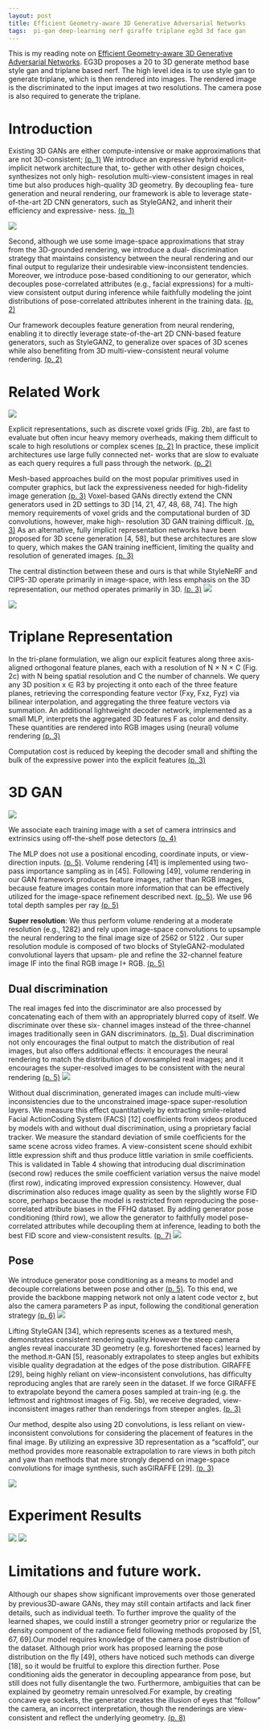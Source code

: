 ```yaml
---
layout: post
title: Efficient Geometry-aware 3D Generative Adversarial Networks
tags:  pi-gan deep-learning nerf giraffe triplane eg3d 3d face gan
---
```


This is my reading note on [Efficient Geometry-aware 3D Generative Adversarial Networks](https://arxiv.org/abs/2112.07945v2). EG3D proposes a 20 to 3D generate method base style gan and triplane based nerf. The high level idea is to use style gan to generate triplane, which is then rendered into images. The rendered image is the discriminated to the input images at two resolutions. The camera pose is also required to generate the triplane.

# Introduction

Existing 3D GANs are either compute-intensive or make approximations that are not 3D-consistent; [(p. 1)](zotero://open-pdf/library/items/CRQCAZBR?page=1&annotation=FC9NZ9V8) We introduce an expressive hybrid explicit-implicit network architecture that, to- gether with other design choices, synthesizes not only high- resolution multi-view-consistent images in real time but also produces high-quality 3D geometry. By decoupling fea- ture generation and neural rendering, our framework is able to leverage state-of-the-art 2D CNN generators, such as StyleGAN2, and inherit their efficiency and expressive- ness. [(p. 1)](zotero://open-pdf/library/items/CRQCAZBR?page=1&annotation=BU68YR6T)

![](https://raw.githubusercontent.com/zhangtemplar/zhangtemplar.github.io/master/uPic/chanEfficientGeometryaware3D2021-1-x302-y320.png) 

Second, although we use some image-space approximations that stray from the 3D-grounded rendering, we introduce a dual- discrimination strategy that maintains consistency between the neural rendering and our final output to regularize their undesirable view-inconsistent tendencies. Moreover, we introduce pose-based conditioning to our generator, which decouples pose-correlated attributes (e.g., facial expressions) for a multi-view consistent output during inference while faithfully modeling the joint distributions of pose-correlated attributes inherent in the training data. [(p. 2)](zotero://open-pdf/library/items/CRQCAZBR?page=2&annotation=AE5W2GK2)

Our framework decouples feature generation from neural rendering, enabling it to directly leverage state-of-the-art 2D CNN-based feature generators, such as StyleGAN2, to generalize over spaces of 3D scenes while also benefiting from 3D multi-view-consistent neural volume rendering. [(p. 2)](zotero://open-pdf/library/items/CRQCAZBR?page=2&annotation=SJLIGN36)
# Related Work
![](https://raw.githubusercontent.com/zhangtemplar/zhangtemplar.github.io/master/uPic/chanEfficientGeometryaware3D2021-2-x305-y499.png) 

Explicit representations, such as discrete voxel grids (Fig. 2b), are fast to evaluate but often incur heavy memory overheads, making them difficult to scale to high resolutions or complex scenes [(p. 2)](zotero://open-pdf/library/items/CRQCAZBR?page=2&annotation=844J2IM2) In practice, these implicit architectures use large fully connected net- works that are slow to evaluate as each query requires a full pass through the network. [(p. 2)](zotero://open-pdf/library/items/CRQCAZBR?page=2&annotation=FCPLQFEY)

Mesh-based approaches build on the most popular primitives used in computer graphics, but lack the expressiveness needed for high-fidelity image generation [(p. 3)](zotero://open-pdf/library/items/CRQCAZBR?page=3&annotation=TQZVHNCK) Voxel-based GANs directly extend the CNN generators used in 2D settings to 3D [14, 21, 47, 48, 68, 74]. 
The high memory requirements of voxel grids and the computational burden of 3D convolutions, however, make high- resolution 3D GAN training difficult. [(p. 3)](zotero://open-pdf/library/items/CRQCAZBR?page=3&annotation=R5AADC9Y) As an alternative, fully implicit representation networks have been proposed for 3D scene generation [4, 58], but these architectures are slow to query, which makes the GAN training inefficient, limiting the quality and resolution of generated images. [(p. 3)](zotero://open-pdf/library/items/CRQCAZBR?page=3&annotation=KMQAZRP3)

The central distinction between these and ours is that while StyleNeRF and CIPS-3D operate primarily in image-space, with less emphasis on the 3D representation, our method operates primarily in 3D. [(p. 3)](zotero://open-pdf/library/items/CRQCAZBR?page=3&annotation=2D4CFA2F)
![](https://raw.githubusercontent.com/zhangtemplar/zhangtemplar.github.io/master/uPic/chanEfficientGeometryaware3D2021-3-x305-y526.png) 

![](https://raw.githubusercontent.com/zhangtemplar/zhangtemplar.github.io/master/uPic/chanEfficientGeometryaware3D2021-3-x305-y331.png) 

# Triplane Representation
In the tri-plane formulation, we align our explicit features along three axis-aligned orthogonal feature planes, each with a resolution of N × N × C (Fig. 2c) with N being spatial resolution and C the number of channels. We query any 3D position x ∈ R3 by projecting it onto each of the three feature planes, retrieving the corresponding feature vector (Fxy, Fxz, Fyz) via bilinear interpolation, and aggregating the three feature vectors via summation. An additional lightweight decoder network, implemented as a small MLP, interprets the aggregated 3D features F as color and density. These quantities are rendered into RGB images using (neural) volume rendering [(p. 3)](zotero://open-pdf/library/items/CRQCAZBR?page=3&annotation=49NXD7IV)

Computation cost is reduced by keeping the decoder small and shifting the bulk of the expressive power into the explicit features [(p. 3)](zotero://open-pdf/library/items/CRQCAZBR?page=3&annotation=IIQ2W6XW)
# 3D GAN
![](https://raw.githubusercontent.com/zhangtemplar/zhangtemplar.github.io/master/uPic/chanEfficientGeometryaware3D2021-4-x45-y538.png) 

We associate each training image with a set of camera intrinsics and extrinsics using off-the-shelf pose detectors [(p. 4)](zotero://open-pdf/library/items/CRQCAZBR?page=4&annotation=GWNZAFJ7)


The MLP does not use a positional encoding, coordinate inputs, or view- direction inputs. [(p. 5)](zotero://open-pdf/library/items/CRQCAZBR?page=5&annotation=QFQS63FY). Volume rendering [41] is implemented using two-pass importance sampling as in [45]. Following [49], volume rendering in our GAN framework produces feature images, rather than RGB images, because feature images contain more information that can be effectively utilized for the image-space refinement described next. [(p. 5)](zotero://open-pdf/library/items/CRQCAZBR?page=5&annotation=KRHM3SU3). We use 96 total depth samples per ray [(p. 5)](zotero://open-pdf/library/items/CRQCAZBR?page=5&annotation=ZC7YFVSG)

**Super resolution**: We thus perform volume rendering at a moderate resolution (e.g., 1282) and rely upon image-space convolutions to upsample the neural rendering to the final image size of 2562 or 5122 .  Our super resolution module is composed of two blocks of StyleGAN2-modulated convolutional layers that upsam- ple and refine the 32-channel feature image IF into the final RGB image I+ RGB. [(p. 5)](zotero://open-pdf/library/items/CRQCAZBR?page=5&annotation=XHQ7IA2V)

## Dual discrimination
The real images fed into the discriminator are also processed by concatenating each of them with an appropriately blurred copy of itself. We discriminate over these six- channel images instead of the three-channel images traditionally seen in GAN discriminators. [(p. 5)](zotero://open-pdf/library/items/CRQCAZBR?page=5&annotation=PDE2FNBR). Dual discrimination not only encourages the final output to match the distribution of real images, but also offers additional effects: it encourages the neural rendering to match the distribution of downsampled real images; and it encourages the super-resolved images to be consistent with the neural rendering [(p. 5)](zotero://open-pdf/library/items/CRQCAZBR?page=5&annotation=JCZBLEV6)
![](https://raw.githubusercontent.com/zhangtemplar/zhangtemplar.github.io/master/uPic/chanEfficientGeometryaware3D2021-5-x49-y613.png) 

Without dual discrimination, generated images can include multi-view inconsistencies due to the unconstrained image-space super-resolution layers. We measure this effect quantitatively by extracting smile-related Facial ActionCoding System (FACS) [12] coefﬁcients from videos produced by models with and without dual discrimination, using a proprietary facial tracker. We measure the standard deviation of smile coefﬁcients for the same scene across video frames. A view-consistent scene should exhibit little expression shift and thus produce little variation in smile coefﬁcients. This is validated in Table 4 showing that introducing dual discrimination (second row) reduces the smile coefﬁcient variation versus the naive model (ﬁrst row), indicating improved expression consistency. However, dual discrimination also reduces image quality as seen by the slightly worse FID score, perhaps because the model is restricted from reproducing the pose-correlated attribute biases in the FFHQ dataset. By adding generator pose conditioning (third row), we allow the generator to faithfully model pose-correlated attributes while decoupling them at inference, leading to both the best FID score and view-consistent results. [(p. 7)](zotero://open-pdf/library/items/CRQCAZBR?page=7&annotation=G8JKN83I)
![](https://raw.githubusercontent.com/zhangtemplar/zhangtemplar.github.io/master/uPic/chanEfficientGeometryaware3D2021-7-x307-y520.png) 

## Pose
We introduce generator pose conditioning as a means to model and decouple correlations between pose and other [(p. 5)](zotero://open-pdf/library/items/CRQCAZBR?page=5&annotation=JYUI6MTC). To this end, we provide the backbone mapping network not only a latent code vector z, but also the camera parameters P as input, following the conditional generation strategy [(p. 6)](zotero://open-pdf/library/items/CRQCAZBR?page=6&annotation=ZFLAFZWC)
![](https://raw.githubusercontent.com/zhangtemplar/zhangtemplar.github.io/master/uPic/chanEfficientGeometryaware3D2021-13-x304-y215.png) 

Lifting StyleGAN [34], which represents scenes as a textured mesh, demonstrates consistent rendering quality.However the steep camera angles reveal inaccurate 3D geometry (e.g. foreshortened faces) learned by the method.π-GAN [5], reasonably extrapolates to steep angles but exhibits visible quality degradation at the edges of the pose distribution. GIRAFFE [29], being highly reliant on view-inconsistent convolutions, has difﬁculty reproducing angles that are rarely seen in the dataset. If we force GIRAFFE to extrapolate beyond the camera poses sampled at train-ing (e.g. the leftmost and rightmost images of Fig. 5b), we receive degraded, view-inconsistent images rather than renderings from steeper angles. [(p. 3)](zotero://open-pdf/library/items/CRQCAZBR?page=3&annotation=98KCPHHC)

Our method, despite also using 2D convolutions, is less reliant on view-inconsistent convolutions for considering the placement of features in the ﬁnal image. By utilizing an expressive 3D representation as a “scaffold”, our method provides more reasonable extrapolation to rare views in both pitch and yaw than methods that more strongly depend on image-space convolutions for image synthesis, such asGIRAFFE [29]. [(p. 3)](zotero://open-pdf/library/items/CRQCAZBR?page=3&annotation=L93HP6AA)

![](https://raw.githubusercontent.com/zhangtemplar/zhangtemplar.github.io/master/uPic/chanEfficientGeometryaware3D2021-15-x121-y59.png) 

# Experiment Results
![](https://raw.githubusercontent.com/zhangtemplar/zhangtemplar.github.io/master/uPic/chanEfficientGeometryaware3D2021-6-x46-y286.png) 
![](https://raw.githubusercontent.com/zhangtemplar/zhangtemplar.github.io/master/uPic/chanEfficientGeometryaware3D2021-16-x48-y229.png) 

# Limitations and future work. 
Although our shapes show signiﬁcant improvements over those generated by previous3D-aware GANs, they may still contain artifacts and lack ﬁner details, such as individual teeth. To further improve the quality of the learned shapes, we could instill a stronger geometry prior or regularize the density component of the radiance ﬁeld following methods proposed by [51, 67, 69].Our model requires knowledge of the camera pose distribution of the dataset. Although prior work has proposed learning the pose distribution on the ﬂy [49], others have noticed such methods can diverge [18], so it would be fruitful to explore this direction further. Pose conditioning aids the generator in decoupling appearance from pose, but still does not fully disentangle the two. Furthermore, ambiguities that can be explained by geometry remain unresolved.For example, by creating concave eye sockets, the generator creates the illusion of eyes that “follow” the camera, an incorrect interpretation, though the renderings are view-consistent and reﬂect the underlying geometry. [(p. 8)](zotero://open-pdf/library/items/CRQCAZBR?page=8&annotation=CXKQZPSR)


